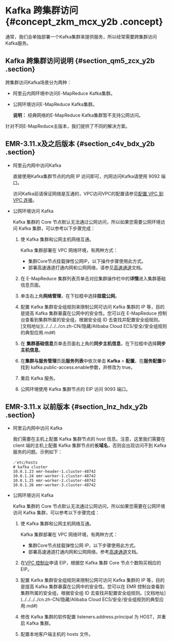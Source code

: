 # Kafka 跨集群访问 {#concept_zkm_mcx_y2b .concept}

通常，我们会单独部署一个Kafka集群来提供服务，所以经常需要跨集群访问Kafka服务。

## Kafka 跨集群访问说明 {#section_qm5_zcx_y2b .section}

跨集群访问Kafka场景分为两种：

-   阿里云内网环境中访问E-MapReduce Kafka集群。
-   公网环境访问E-MapReduce Kafka集群。

    **说明：** 经典网络的E-MapReduce Kafka集群暂不支持公网访问。


针对不同E-MapReduce主版本，我们提供了不同的解决方案。

## EMR-3.11.x及之后版本 {#section_c4v_bdx_y2b .section}

-   阿里云内网中访问Kafka

    直接使用Kafka集群节点的内网 IP 访问即可，内网访问Kafka请使用 9092 端口。

    访问Kafka前请保证网络是互通的，VPC访问VPC的配置请参见[配置 VPC 到 VPC 连接](../../../../cn.zh-CN/用户指南/配置IPsec-VPN/建立VPC到VPC的连接.md#)。

-   公网环境访问 Kafka

    Kafka 集群的 Core 节点默认无法通过公网访问，所以如果您需要公网环境访问 Kafka 集群，可以参考以下步骤完成：

    1.  使 Kafka 集群和公网主机网络互通。

        Kafka 集群部署在 VPC 网络环境，有两种方式：

        -   集群Core节点挂载弹性公网IP，以下操作步骤使用此方式。
        -   部署高速通道打通内网和公网网络，请参见[高速通道](../../../../cn.zh-CN/产品简介/什么是高速通道？.md#)文档。
    2.  在 E-MapReduce 集群列表页单击对应集群操作栏中的**详情**进入集群基础信息页面。
    3.  单击右上角**网络管理**，在下拉框中选择**挂载公网**。
    4.  配置 Kafka 集群安全组规则来限制公网可访问 Kafka 集群的 IP 等，目的是提高 Kafka 集群暴露在公网中的安全性。您可以在 E-MapReduce 控制台查看到集群所属的安全组，根据安全组 ID 去查找并配置安全组规则。[文档地址](../../../../cn.zh-CN/隐藏/Alibaba Cloud ECS/安全/安全组规则的典型应用.md#)
    5.  在 **集群基础信息**页单击页面右上角的**同步主机信息**，在下拉框中选择**同步主机信息**。
    6.  在**集群与服务管理**页面**服务列表**中依次单击 **Kafka** \> **配置**，在**服务配置**中找到 kafka.public-access.enable参数，并修改为 true。
    7.  重启 Kafka 服务。
    8.  公网环境使用 Kafka 集群节点的 EIP 访问 9093 端口。

## EMR-3.11.x 以前版本 {#section_lnz_hdx_y2b .section}

-   阿里云内网中访问 Kafka

    我们需要在主机上配置 Kafka 集群节点的 host 信息。注意，这里我们需要在 client 端的主机上配置 Kafka 集群节点的**长域名**，否则会出现访问不到 Kafka 服务的问题。示例如下：

    ``` {#codeblock_w11_g1y_dw1}
    ／etc/hosts
    # kafka cluster
    10.0.1.23 emr-header-1.cluster-48742
    10.0.1.24 emr-worker-1.cluster-48742
    10.0.1.25 emr-worker-2.cluster-48742
    10.0.1.26 emr-worker-3.cluster-48742
    ```

-   公网环境访问 Kafka

    Kafka 集群的 Core 节点默认无法通过公网访问，所以如果您需要在公网环境访问 Kafka 集群，可以参考以下步骤完成：

    1.  使 Kafka 集群和公网主机网络互通。

        Kafka 集群部署在 VPC 网络环境，有两种方式：

        -   集群Core节点挂载弹性公网 IP，以下步骤使用此方式。
        -   部署高速通道打通内网和公网网络，参考[高速通道](../../../../cn.zh-CN/产品简介/什么是高速通道？.md#)文档。
    2.  在[VPC 控制台](https://vpcnext.console.aliyun.com/eip)申请 EIP，根据您 Kafka 集群 Core 节点个数购买相应的 EIP。
    3.  配置 Kafka 集群安全组规则来限制公网可访问 Kafka 集群的 IP 等，目的是提高 Kafka 集群暴露在公网中的安全性。您可以在 EMR 控制台查看到集群所属的安全组，根据安全组 ID 去查找并配置安全组规则。[文档地址](../../../../cn.zh-CN/隐藏/Alibaba Cloud ECS/安全/安全组规则的典型应用.md#)
    4.  修改 Kafka 集群的软件配置 listeners.address.principal 为 HOST，并重启 Kafka 集群。
    5.  配置本地客户端主机的 hosts 文件。

